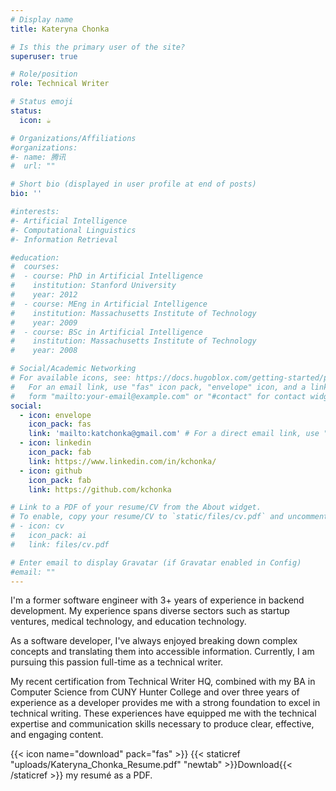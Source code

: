 ```yaml
---
# Display name
title: Kateryna Chonka

# Is this the primary user of the site?
superuser: true

# Role/position
role: Technical Writer

# Status emoji
status:
  icon: ☕️

# Organizations/Affiliations
#organizations:
#- name: 腾讯
#  url: ""

# Short bio (displayed in user profile at end of posts)
bio: ''

#interests:
#- Artificial Intelligence
#- Computational Linguistics
#- Information Retrieval

#education:
#  courses:
#  - course: PhD in Artificial Intelligence
#    institution: Stanford University
#    year: 2012
#  - course: MEng in Artificial Intelligence
#    institution: Massachusetts Institute of Technology
#    year: 2009
#  - course: BSc in Artificial Intelligence
#    institution: Massachusetts Institute of Technology
#    year: 2008

# Social/Academic Networking
# For available icons, see: https://docs.hugoblox.com/getting-started/page-builder/#icons
#   For an email link, use "fas" icon pack, "envelope" icon, and a link in the
#   form "mailto:your-email@example.com" or "#contact" for contact widget.
social:
  - icon: envelope
    icon_pack: fas
    link: 'mailto:katchonka@gmail.com' # For a direct email link, use "mailto:test@example.org".
  - icon: linkedin
    icon_pack: fab
    link: https://www.linkedin.com/in/kchonka/
  - icon: github
    icon_pack: fab
    link: https://github.com/kchonka

# Link to a PDF of your resume/CV from the About widget.
# To enable, copy your resume/CV to `static/files/cv.pdf` and uncomment the lines below.
# - icon: cv
#   icon_pack: ai
#   link: files/cv.pdf

# Enter email to display Gravatar (if Gravatar enabled in Config)
#email: ""
---
```


I'm a former software engineer with 3+ years of experience in backend development. My experience spans diverse sectors such as startup ventures, medical technology, and education technology. 

As a software developer, I've always enjoyed breaking down complex concepts and translating them into accessible information. Currently, I am pursuing this passion full-time as a technical writer.

My recent certification from Technical Writer HQ, combined with my BA in Computer Science from CUNY Hunter College and over three years of experience as a developer provides me with a strong foundation to excel in technical writing. These experiences have equipped me with the technical expertise and communication skills necessary to produce clear, effective, and engaging content. 

{{< icon name="download" pack="fas" >}} {{< staticref "uploads/Kateryna_Chonka_Resume.pdf" "newtab" >}}Download{{< /staticref >}} my resumé as a PDF.
